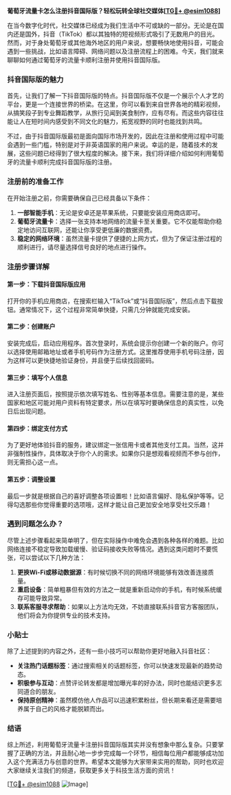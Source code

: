 **葡萄牙流量卡怎么注册抖音国际版？轻松玩转全球社交媒体[[TG💪+ @esim1088](https://t.me/s/esim1088)]**

在当今数字化时代，社交媒体已经成为我们生活中不可或缺的一部分。无论是在国内还是国外，抖音（TikTok）都以其独特的短视频形式吸引了无数用户的目光。然而，对于身处葡萄牙或其他海外地区的用户来说，想要畅快地使用抖音，可能会遇到一些挑战，比如语言障碍、网络问题以及注册流程上的困难。今天，我们就来聊聊如何通过葡萄牙的流量卡顺利注册并使用抖音国际版。

### 抖音国际版的魅力

首先，让我们了解一下抖音国际版的特点。抖音国际版不仅是一个展示个人才艺的平台，更是一个连接世界的桥梁。在这里，你可以看到来自世界各地的精彩视频，从搞笑段子到专业舞蹈教学，从旅行见闻到美食制作，应有尽有。而这些内容往往能让人在短时间内感受到不同文化的魅力，拓宽视野的同时也能找到共鸣。

不过，由于抖音国际版最初是面向国际市场开发的，因此在注册和使用过程中可能会遇到一些门槛，特别是对于非英语国家的用户来说。幸运的是，随着技术的发展，这些问题已经得到了很大程度的解决。接下来，我们将详细介绍如何利用葡萄牙的流量卡顺利完成抖音国际版的注册。

### 注册前的准备工作

在开始注册之前，你需要确保自己已经具备以下条件：

1. **一部智能手机**：无论是安卓还是苹果系统，只要能安装应用商店即可。
2. **葡萄牙流量卡**：选择一张支持本地网络的流量卡至关重要。它不仅能帮助你稳定地访问互联网，还能让你享受更低廉的数据资费。
3. **稳定的网络环境**：虽然流量卡提供了便捷的上网方式，但为了保证注册过程的顺利进行，请尽量选择信号良好的地点进行操作。

### 注册步骤详解

#### 第一步：下载抖音国际版应用

打开你的手机应用商店，在搜索栏输入“TikTok”或“抖音国际版”，然后点击下载按钮。通常情况下，这个过程非常简单快捷，只需几分钟就能完成安装。

#### 第二步：创建账户

安装完成后，启动应用程序。首次登录时，系统会提示你创建一个新的账户。你可以选择使用邮箱地址或者手机号码作为注册方式。这里推荐使用手机号码注册，因为这样可以更快捷地验证身份，并且便于后续找回密码。

#### 第三步：填写个人信息

进入注册页面后，按照提示依次填写姓名、性别等基本信息。需要注意的是，某些国家和地区可能对用户资料有特定要求，所以在填写时要确保信息的真实性，以免日后出现问题。

#### 第四步：绑定支付方式

为了更好地体验抖音的服务，建议绑定一张信用卡或者其他支付工具。当然，这并非强制性操作，具体取决于你个人的需求。如果你只是想观看视频而不参与创作，则无需担心这一点。

#### 第五步：调整设置

最后一步就是根据自己的喜好调整各项设置啦！比如语言偏好、隐私保护等等。记得勾选那些你觉得重要的选项哦，这样才能让自己更加安全地享受社交乐趣！

### 遇到问题怎么办？

尽管上述步骤看起来简单明了，但在实际操作中难免会遇到各种各样的难题。比如网络连接不稳定导致加载缓慢、验证码接收失败等情况。遇到这类问题时不要慌张，可以尝试以下几种方法：

1. **更换Wi-Fi或移动数据源**：有时候切换不同的网络环境能够有效改善连接质量。
2. **重启设备**：简单粗暴但有效的方法之一就是重新启动你的手机，有时候系统缓存可能导致异常。
3. **联系客服寻求帮助**：如果以上方法均无效，不妨直接联系抖音官方客服团队，他们将会为你提供专业的技术支持。

### 小贴士

除了上述提到的内容之外，还有一些小技巧可以帮助你更好地融入抖音社区：

- **关注热门话题标签**：通过搜索相关的话题标签，你可以快速发现最新的趋势动态。
- **积极参与互动**：点赞评论转发都是增加曝光率的好办法，同时也能结识更多志同道合的朋友。
- **保持原创精神**：虽然模仿他人作品可以迅速积累粉丝，但长期来看还是需要培养属于自己的风格才能脱颖而出。

### 结语

综上所述，利用葡萄牙流量卡注册抖音国际版其实并没有想象中那么复杂。只要掌握了正确的方法，并且耐心地一步步完成每一个环节，相信每位用户都能够成功加入这个充满活力与创意的世界。希望本文能够为大家带来实用的帮助，同时也欢迎大家继续关注我们的频道，获取更多关于科技生活方面的资讯！

[[TG💪+ @esim1088](https://t.me/s/esim1088) ![Image](https://i.postimg.cc/4NQfJmqS/Snipaste-2025-05-13-00-14-12.png)]